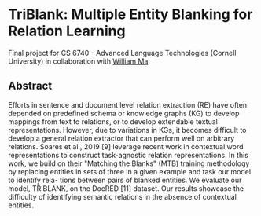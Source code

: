 # TriBlank: Multiple Entity Blanking for Relation Learning

Final project for CS 6740 - Advanced Language Technologies (Cornell University) in collaboration with [William Ma](https://github.com/whoiswillma)

## Abstract

Efforts in sentence and document level relation extraction (RE) have often depended on predefined schema or knowledge graphs (KG) to develop mappings from text to relations, or to develop extendable textual representations. However, due to variations in KGs, it becomes difficult to develop a general relation extractor that can perform well on arbitrary relations. Soares et al., 2019 [9] leverage recent work in contextual word representations to construct task-agnostic relation representations. In this work, we build on their "Matching the Blanks" (MTB) training methodology by replacing entities in sets of three in a given example and task our model to identify rela- tions between pairs of blanked entities. We evaluate our model, TRIBLANK, on the DocRED [11] dataset. Our results showcase the difficulty of identifying semantic relations in the absence of contextual entities.
